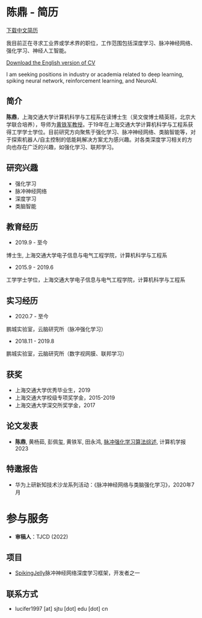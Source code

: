 # 陈鼎 - 简历

[下载中文简历]()

我目前正在寻求工业界或学术界的职位，工作范围包括深度学习、脉冲神经网络、强化学习、神经人工智能。

[Download the English version of CV]()

I am seeking positions in industry or academia related to deep learning, spiking neural network, reinforcement learning, and NeuroAI.

## 简介

**陈鼎**，上海交通大学计算机科学与工程系在读博士生（吴文俊博士精英班，北京大学联合培养），导师为[黄铁军教授](https://www.pkuml.org/staff/tjhuang.html)。于19年在上海交通大学计算机科学与工程系获得工学学士学位。目前研究方向聚焦于强化学习、脉冲神经网络、类脑智能等，对于探索机器人/自主控制的低能耗解决方案尤为感兴趣。对各类深度学习相关的方向也存在广泛的兴趣，如强化学习、联邦学习。

## 研究兴趣

- 强化学习
- 脉冲神经网络
- 深度学习
- 类脑智能

## 教育经历

- 2019.9 - 至今

博士生, 上海交通大学电子信息与电气工程学院，计算机科学与工程系

- 2015.9 - 2019.6

工学学士学位，上海交通大学电子信息与电气工程学院，计算机科学与工程系

## 实习经历

- 2020.7 - 至今

鹏城实验室，云脑研究所（脉冲强化学习）

- 2018.11 - 2019.8

鹏城实验室，云脑研究所（数字视网膜、联邦学习）

## 获奖

- 上海交通大学优秀毕业生，2019
- 上海交通大学校级专项奖学金，2015-2019
- 上海交通大学深交所奖学金，2017

## 论文发表

- **陈鼎**, 黄杨茹, 彭佩玺, 黄铁军, 田永鸿, [脉冲强化学习算法综述](), 计算机学报 2023

## 特邀报告

- 华为上研新知技术沙龙系列活动：《脉冲神经网络与类脑强化学习》，2020年7月

# 参与服务

- **审稿人**：TJCD (2022)

## 项目

- [SpikingJelly](https://github.com/fangwei123456/spikingjelly)脉冲神经网络深度学习框架，开发者之一

## 联系方式

- lucifer1997 [at] sjtu [dot] edu [dot] cn

